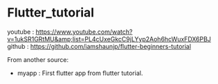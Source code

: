 # Flutter_tutorial

youtube : https://www.youtube.com/watch?v=1ukSR1GRtMU&amp;list=PL4cUxeGkcC9jLYyp2Aoh6hcWuxFDX6PBJ
github  : https://github.com/iamshaunjp/flutter-beginners-tutorial

From another source:
 - myapp : First flutter app from flutter tutorial.
